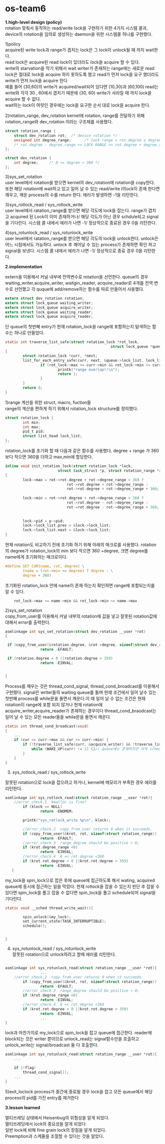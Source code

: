 # os-team6

**1.high-level design (policy)**  
rotation 맞춰서 동작하는 read/write lock을 구현하기 위한 4가지 시스템 콜과, 
device의 rotation을 임의로 생성하는 daemon을 위한 시스템콜 하나를 구현했다.

1)policy  
acquire된 write lock과 range가 겹치는 lock은 그 lock이 unlock될 때 까지 wait한다.  
read lock은 acquire된 read lock이 있더라도 lock을 acquire 할 수 있다.   
write의 starvation을 막기 위해서 wait writer가 존재하는 range에는 새로운 read lock은 절대로 lock을 acquire 하지 못하도록 했고
read가 먼저 lock을 요구 했더라도 write가 먼저 lock을 acquire 한다  
예를 들어 (30,60)의 write가 acquired/wait되어 있다면 (10,30)과 (60,100) read는 write와 각각 30 , 60에서 겹치기 때문에 
(30, 60) write가 사라질 때 까지 lock을 acquire 할 수 없다.  
wait하는 lock이 여럿인 경우에는 lock을 요구한 순서 대로 lock을 acquire 한다.

2)rotation_range, dev_rotation 
kernel에 rotation, range를 전달하기 위해 rotation_range와 dev_rotation 이라는 구조체를 사용했다.
```c
struct rotation_range {
    struct dev_rotation rot;  /* device rotation */
    unsigned int degree_range;      /* lock range = rot.degree ± degree_range */
    /* rot.degree - degree_range <= LOCK RANGE <= rot.degree + degree_range */
};

struct dev_rotation {
    int degree;     /* 0 <= degree < 360 */
};

```

3)sys_set_rotation  
user level에서 rotation을 받으면 kernel의 dev_rotation에 rotation을 copy한다.
또한 해당 rotation에 wait하고 있고 일어 날 수 있는 read/write l의ock이 존재 한다면 깨우고, 깨운 
process의 수를 return 한다. 에러가 발생하면 -1을 리턴한다.

3)sys_rotlock_read / sys_rotlock_write  
user level에서 ratation_range를 받으면 해당 각도에 lock을 잡는다. 
range가 겹치고 acquired 된 Lock이 이미 존재하거나/ 해당 각도가 아닌 경우 schdule되고 signal을 기다린다.
시스템 콜 내에서 에러가 나면 -1/ 정상적으로 종료된 경우 0을 리턴한다.

4)sys_rotunlock_read / sys_rotunlock_write  
user level에서 ratation_range를 받으면 해당 각도의 lock을 unlock한다. unlock은 어느 시점에서도 가능하다. unlock 후 깨어날 수 있는 process가 존재하면 확인 하고 signal을 보낸다.
시스템 콜 내에서 에러가 나면 -1/ 정상적으로 종료 경우 0을 리턴한다.

**2.implementation**  
 

extern을 이용해서 커널 내부에 전역변수로 rotation을 선언한다.
queue의 경우 waiting_writer,acquire_writer, waitgin_reader, acquire_reader로 4개를 전역 변수로 선언했고
각 quque에 add/remove하는 함수를 따로 만들어서 사용했다.
```c
extern struct dev_rotation rotation;
extern struct lock_queue waiting_writer;
extern struct lock_queue acquire_writer;
extern struct lock_queue waiting_reader;
extern struct lock_queue acquire_reader;
```
단 queue의 첫번째 entry가 현재 rotation_lock을 range에 포함하는지 탐색하는 함수는 하나로 만들었다.
```c
static int traverse_list_safe(struct rotation_lock *rot_lock,
                                                struct lock_queue *queue)
{
        struct rotation_lock *curr, *next;
        list_for_each_entry_safe(curr, next, &queue->lock_list, lock_list) {
                if (rot_lock->max >= curr->min && rot_lock->min <= curr->max) {
                        printk("range overlap!!\n");
                        return 1;
                }
        }
        return 0;
}
```

1)range 계산을 위한 struct, macro, fuction들   
range의 계산을 편하게 하기 위해서  rotation_lock structure를 정의했다.
```c
struct rotation_lock {
        int min;
        int max;
        pid_t pid;
        struct list_head lock_list;
};
```
rotation_lock를 초기화 할 때 다음과 같은 함수를 사용했다.
degree + range 가 360보다 작으면 360을 더하고 max,min에 할당한다.
```c
inline void init_rotation_lock(struct rotation_lock *lock,
                        struct task_struct *p, struct rotation_range *rot)
{     
        lock->max = rot->rot.degree + rot->degree_range > 360 ?
                            rot->rot.degree + rot->degree_range : 
                            rot->rot.degree + rot->degree_range + 360;
    
        lock->min = rot->rot.degree + rot->degree_range > 360 ?
                            rot->rot.degree - rot->degree_range :
                            rot->rot.degree - rot->degree_range + 360;
    
    
        lock->pid = p->pid;
        lock->lock_list.prev = &lock->lock_list;
        lock->lock_list.next = &lock->lock_list;
}

```
현재 rotation도 비교하기 전에 초기화 하기 위해 아래의 매크로를 사용했다.
rotation의 degree가 rotation_lock의 min 보다 작으면 360 +degree, 크면 degree를 name에게 초기화하는 매크로이다.
```c
#define SET_CUR(name, rot, degree) \
        (name = (rot->min <= degree) ? degree : \
        degree + 360)
```
초기화된 rotation_lock 안에 name이 존재 하는지 확인하면 range에 포함되는지를 알 수 있다.
```c
	rot_lock->max >= name->min && rot_lock->min <= name->max
```


2)sys_set_rotation  
copy_from_user를 이용해서 커널 내부의 rotation에 값을 넣고
잘못된 rotation값에 대해서 error를 출력한다. 
```c
asmlinkage int sys_set_rotation(struct dev_rotation __user *rot)
{

 if (copy_from_user(&rotation.degree, &rot->degree, sizeof(struct dev_rotation))!=0)
                return -EFAULT;

 if (rotation.degree < 0 ||rotation.degree > 359)
                return -EINVAL;


}
```

Process를 깨우는 것은 thread_cond_signal, thread_cond_broadcast를 이용해서 구현했다.
signal은 writer들의 waiting queue를 돌며 현재 조건에서 일어 날수 있는 첫번째 process를 
while문을 돌면서 깨운다.이 때 일어 날 수 없는 조건은 현재 rotation이 range에 포함 되지 않거나
현재 rotation에 acquire_writer,acquire_reader가 존재하는 경우이다
thread_cond_braodcast는 일어 날 수 있는 모든 reader들을 while문을 돌면서 깨운다.
```c
static int thread_cond_broadcast(void)
{ 
	...
	if (cur <= curr->max && cur >= curr->min) {
		if (!traverse_list_safe(curr, &acquire_writer) && !traverse_list_safe(curr, &acquire_reader)){
			while (WAKE_UP(curr) != 1) {}// queue에는 존재하지만 아직 schedule되지 않았을 경우를 위해서 반복문을 돈다
  		}
	}
}
```
3) sys_rotlock_read / sys_rotlock_write  

잘못된 rotation으로 lock을 잡으려고 하거나, kernel에 메모리가 부족한 경우 에러를 리턴한다.
```c
asmlinkage int sys_rotlock_read(struct rotation_range __user *rot){
	//error_check.1  kmalloc is fine?
        if (klock == NULL)
                return -ENOMEM;

        printk("sys_rotlock_write %p\n", klock);

        //error_check.2  copy_from_user returns 0 when it succeeds.
        if (copy_from_user(&krot, rot, sizeof(struct rotation_range)) != 0)
                return -EFAULT;
        //error_check.3  range_degree should be positive + 0;
        if (krot.degree_range <0)
                return -EINVAL;
        //error_check.4  0 =< rot.degree <360
        if (krot.rot.degree < 0 ||krot.rot.degree > 359)
                return -EINVAL;
   }
```
my_lock을 spin_lock으로 잡은 후에 queue에 접근하도록 해서 wating, acquired queue에 동시에 접근하는
일을 막았다. 현재 rotlock을 잡을 수 있는지 판단 후 잡을 수 있다면 spin_lock을 풀고 잡을 수 없다면
spin_lock을 풀고 schedule되어 signal을 기다린다. 

```c
static void __sched thread_write_wait(){

        spin_unlock(&my_lock);
        set_current_state(TASK_INTERRUPTIBLE);
        schedule();


}

```

4) sys_rotunlock_read / sys_rotunlock_write  
잘못된 rotation으로 unlock하려고 할때 에러를 리턴한다.

```c

asmlinkage int sys_rotunlock_read(struct rotation_range __user *rot){
 				...
	//error_check.2  copy_from_user returns 0 when it succeeds.
        if (copy_from_user(&krot, rot, sizeof(struct rotation_range)) != 0)
                return -EFAULT;
        //error_check.3  range_degree should be positive + 0;
        if (krot.degree_range <0)
                return -EINVAL;
        //error_check.4  0 =< rot.degree <360
        if (krot.rot.degree < 0 ||krot.rot.degree > 359)
                return -EINVAL;
                ...
}
```
lock과 마찬가지로 my_lock으로 spin_lock을 잡고 queue에 접근한다.
reader에 block되는 것은 writer 뿐이므로 unlock_read는 signal함수만을 호출하고
unlock_write는 signal/broadcast 둘 다 호출한다.
```c
asmlinkage int sys_rotunlock_read(struct rotation_range __user *rot){
	...

	if (!flag)
    	thread_cond_signal();
    ...
}

```
5)exit_loclock
process가 중간에 종료될 경우
lock을 잡고 모든 queue에서 해당 process의 pid를 가진 entry를 제거한다

**3.lesson learned**  

멀티쓰레딩 상태에서 Heisenbug의 위험성을 알게 되었다.  
멀티쓰레딩에서 lock의 중요성을 알게 되었다.  
일반  lock에 비해 fine grain lock의 장점을 알게 되었다.  
Preemption과 스케줄을 조절할 수 있다는 것을 알았다.
